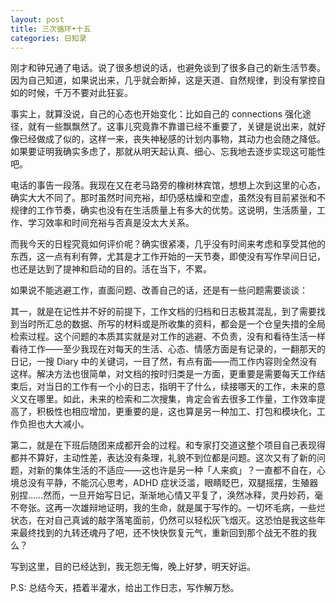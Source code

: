 ```yaml
---
layout: post
title: 三次循环•十五
categories: 日知录
---
```


    
刚才和钟兄通了电话。说了很多想说的话，也避免谈到了很多自己的新生活节奏。因为自己知道，如果说出来，几乎就会断掉，这是天道、自然规律，到没有掌控自如的时候，千万不要对此狂妄。

事实上，就算没说，自己的心态也开始变化：比如自己的 connections 强化途径，就有一些飘飘然了。这事儿究竟靠不靠谱已经不重要了，关键是说出来，就好像已经做成了似的，这样一来，丧失神秘感的计划内事物，其动力也会随之降低。如果要证明我确实多虑了，那就从明天起认真、细心、忘我地去逐步实现这可能性吧。

电话的事告一段落。我现在又在老马路旁的橡树林宾馆，想想上次到这里的心态，确实大大不同了。那时虽然时间充裕，却仍感枯燥和空虚，虽然没有目前紧张和不规律的工作节奏，确实也没有在生活质量上有多大的优势。这说明，生活质量，工作、学习效率和时间充裕与否真是没太大关系。

而我今天的日程究竟如何评价呢？确实很紧凑，几乎没有时间来考虑和享受其他的东西，这一点有利有弊，尤其是才工作开始的一天节奏，即使没有写作早间日记，也还是达到了提神和启动的目的。活在当下，不累。

如果说不能逃避工作，直面问题、改善自己的话，还是有一些问题需要谈谈：

其一，就是在记性并不好的前提下，工作文档的归档和日志极其混乱，到了需要找到当时所汇总的数据、所写的材料或是所收集的资料，都会是一个仓皇失措的全局检索过程。这个问题的本质其实就是对工作的逃避、不负责，没有和看待生活一样看待工作——至少我现在对每天的生活、心态、情感方面是有记录的，一翻那天的日记，一搜 Diary 中的关键词，一目了然，有点有面——而工作内容则全然没有这样。解决方法也很简单，对文档的按时归类是一方面，更重要是需要每天工作结束后，对当日的工作有一个小的日志，指明干了什么，续接哪天的工作，未来的意义又在哪里。如此，未来的检索和二次搜集，肯定会省去很多工作量，工作效率提高了，积极性也相应增加，更重要的是，这也算是另一种加工、打包和模块化，工作负担也大大减小。

第二，就是在下班后随团来成都开会的过程。和专家打交道这整个项目自己表现得都并不算好，主动性差，表达没有条理，礼貌不到位都是问题。这次又有了新的问题，对新的集体生活的不适应——这也许是另一种「人来疯」？一直都不自在，心境总没有平静，不能沉心思考，ADHD 症状泛滥，眼睛眨巴，双腿摇摆，生殖器别捏……然而，一旦开始写日记，渐渐地心情又平复了，涣然冰释，灵丹妙药，毫不夸张。这再一次雄辩地证明，我的生命，就是属于写作的。一切坏毛病，一些烂状态，在对自己真诚的敲字落笔面前，仍然可以轻松灰飞烟灭。这恐怕是我这些年来最终找到的九转还魂丹了吧，还不快快恢复元气，重新回到那个战无不胜的我么？

写到这里，目的已经达到，我无怨无悔，晚上好梦，明天好运。

P.S: 总结今天，捂着半灌水，给出工作日志，写作解万愁。